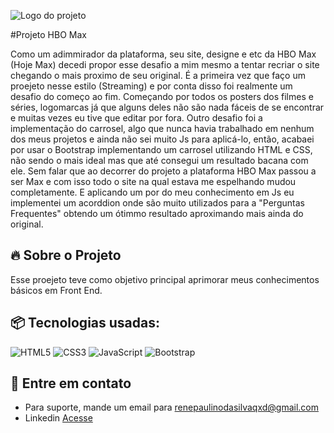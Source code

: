 ![Logo do projeto](https://imgur.com/a/WDtUIWs)

#Projeto HBO Max

Como um adimmirador da plataforma, seu site, designe e etc da HBO Max (Hoje Max) decedi propor esse desafio a mim mesmo a tentar recriar o site chegando o mais proximo de seu original. É a primeira vez que faço um proejeto nesse estilo (Streaming) e por conta disso foi realmente um desafio do começo ao fim. Começando por todos os posters dos filmes e séries, logomarcas já que alguns deles não são nada fáceis de se encontrar e muitas vezes eu tive que editar por fora. Outro desafio foi a implementação do carrosel, algo que nunca havia trabalhado em nenhum dos meus projetos e ainda não sei muito Js para aplicá-lo, então, acabaei por usar o Bootstrap implementando um carrosel utilizando HTML e CSS, não sendo  o mais ideal mas que até consegui um resultado bacana com ele. Sem falar que ao decorrer do projeto a plataforma HBO Max passou a ser Max e com isso todo o site na qual estava me espelhando mudou completamente. E aplicando um por do meu conhecimento em Js eu implementei um acorddion onde são muito utilizados para a "Perguntas Frequentes" obtendo um ótimmo resultado aproximando mais ainda do original.

## 🔥 Sobre o Projeto

Esse proejeto teve como objetivo principal aprimorar meus conhecimentos básicos em Front End.

## 📦 Tecnologias usadas:

![HTML5](https://img.shields.io/badge/html5-%23E34F26.svg?style=for-the-badge&logo=html5&logoColor=white)
![CSS3](https://img.shields.io/badge/css3-%231572B6.svg?style=for-the-badge&logo=css3&logoColor=white)
![JavaScript](https://img.shields.io/badge/javascript-%23323330.svg?style=for-the-badge&logo=javascript&logoColor=%23F7DF1E)
![Bootstrap](https://img.shields.io/badge/bootstrap-%238511FA.svg?style=for-the-badge&logo=bootstrap&logoColor=white)

## 💭 Entre em contato
* Para suporte, mande um email para renepaulinodasilvaqxd@gmail.com
* Linkedin [Acesse](https://www.linkedin.com/in/ren%C3%AA-paulino-da-silva-b1b5312a9/)
